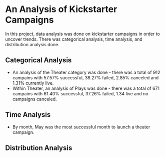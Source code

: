 # An Analysis of Kickstarter Campaigns
In this project, data analysis was done on kickstarter campaigns in order to uncover trends. There was categorical analysis, time analysis, and distribution analysis done.
## Categorical Analysis
* An analysis of the Theater category was done - there was a total of 912 campains with 57.57% successful, 38.27% failed, 2.85% canceled and 1.31% currently live. 
* Within Theater, an analysis of Plays was done - there was a total of 671 campains with 61.40% successful, 37.26% failed, 1.34 live and no campaigns canceled. 
## Time Analysis
* By month, May was the most successful month to launch a theater campaign. 
## Distribution Analysis

